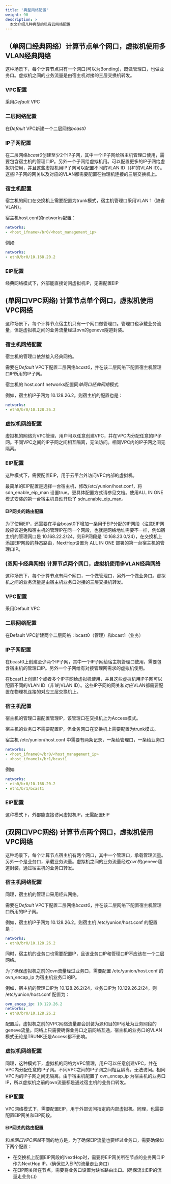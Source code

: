 ```yaml
---
title: "典型网络配置"
weight: 90
description: >
  本文介绍几种典型的私有云网络配置
---
```


## （单网口经典网络）计算节点单个网口，虚拟机使用多VLAN经典网络

这种场景下，每个计算节点只有一个网口(可以为Bonding)，既做管理口，也做业务口。虚拟机之间的业务流量是由宿主机对接的三层交换机转发。

### VPC配置

采用*Default* VPC

### 二层网络配置

在*Default* VPC新建一个二层网络*bcast0*

### IP子网配置

在二层网络*bcast0*创建至少2个IP子网，其中一个IP子网给宿主机管理口使用，需要包含宿主机的管理口IP。另外一个子网给虚拟机用。可以配置更多的IP子网给虚拟机使用，并且这些虚拟机用IP子网可以配置不同的VLAN ID（非1的VLAN ID）。这些IP子网的网关以及对应的VLAN都需要配置在物理机连接的三层交换机上。

### 宿主机配置

宿主机的网口在交换机上需要配置为trunk模式，宿主机管理口采用VLAN 1（缺省VLAN）。

宿主机host.conf的networks配置：

```yaml
networks:
- <host_ifname>/br0/<host_management_ip>
```

例如:

```yaml
networks:
- eth0/br0/10.168.20.2
```

### EIP配置

经典网络模式下，外部能直接访问虚拟机IP，无需配置EIP


## (单网口VPC网络) 计算节点单个网口，虚拟机使用VPC网络

这种场景下，每个计算节点宿主机只有一个网口做管理口。管理口也承载业务流量，但是虚拟机之间的业务流量经过ovn的geneve隧道封装。

### 宿主机网络配置

宿主机的管理口依然接入经典网络。

需要在*Default* VPC下配置二层网络*bcast0*，并在该二层网络下配置宿主机管理口IP所用的IP子网。

宿主机的 host.conf networks配置同*单网口经典网络*模式

例如，宿主机IP子网为 10.128.26.2。则宿主机的配置也是：

```yaml
networks:
- eth0/br0/10.128.26.2
```

### 虚拟机网络配置

虚拟机的网络为VPC管理，用户可以任意创建VPC，并在VPC内分配任意的IP子网。不同VPC之间的IP子网之间相互隔离，无法访问。相同VPC内的IP子网之间无隔离。

### EIP配置

这种模式下，需要配置EIP，用于云平台外访问VPC内部的虚拟机。

最简单的EIP配置是选择一台宿主机，修改/etc/yunion/host.conf，将 sdn_enable_eip_man 设置true。更具体配置方式请参见文档。使用ALL IN ONE模式安装的第一台宿主机自动开启了 sdn_enable_eip_man。

#### EIP网关的路由配置

为了使用EIP，还需要在平台bcast0下增加一条用于EIP分配的IP网段（注意EIP网段应该避免和宿主机的管理IP在同一个网段，也就是网络地址需要不一样，例如宿主机的管理网口是 10.168.22.2/24，则EIP网段是 10.168.23.0/24），在交换机上添加EIP网段的静态路由，NextHop设置为 ALL IN ONE 部署的第一台宿主机的管理口IP。


### (双网卡经典网络) 计算节点两个网口，虚拟机使用多VLAN经典网络

这种场景下，每个计算节点有两个网口，一个做管理口，另外一个做业务口。虚拟机之间的业务流量是由宿主机业务口对接的三层交换机转发。

### VPC配置

采用Default VPC

### 二层网络配置

在Default VPC新建两个二层网络：bcast0（管理）和bcast1（业务）

### IP子网配置

在bcast0上创建至少两个IP子网，其中一个IP子网给宿主机管理口使用，需要包含宿主机的管理口IP。另外一个子网给有对接管理网需求的虚拟机使用。

在bcast1上创建1个或者多个IP子网给虚拟机使用，并且这些虚拟机用IP子网可以配置不同的VLAN ID（非1的VLAN ID）。这些IP子网的网关和对应VLAN都需要配置在物理机连接的对应三层交换机上。

### 宿主机配置

宿主机的管理口需配置管理IP，该管理口在交换机上为Access模式。

宿主机的业务口不需要配置IP，但业务网口在交换机上需要配置为trunk模式。

宿主机 /etc/yunion/host.conf 中需要有两条记录，一条给管理口，一条给业务口

```yaml
networks:
- <host_ifname0>/br0/<host_management_ip>
- <host_ifname1>/br1/bcast1
```

例如:

```yaml
networks:
- eth0/br0/10.168.20.2
- eth1/br1/bcast1
```

### EIP配置

这种模式下，外部能直接访问虚拟机IP，无需配置EIP

## (双网口VPC网络) 计算节点两个网口，虚拟机使用VPC网络

这种场景下，每个计算节点宿主机有两个网口，其中一个管理口，承载管理流量。另外一个是业务口，承载业务流量。虚拟机之间的业务流量经过ovn的geneve隧道封装，通过宿主机的业务口转发。

### 宿主机网络配置

同理，宿主机的管理口采用经典网络。

需要在*Default* VPC下配置二层网络*bcast0*，并在该二层网络下配置宿主机管理口所用的IP子网。

例如，宿主机IP子网为 10.128.26.2。则宿主机 /etc/yunion/host.conf 的配置是：

```yaml
networks:
- eth0/br0/10.128.26.2
```

同时，宿主机的业务口也需要配置IP，且该业务口IP和管理口IP不应该在一个二层网络。

为了确保虚拟机之前的ovn流量经过业务口，需要配置 /etc/yunion/host.conf 的 ovn_encap_ip 为宿主机业务口的IP。

例如，宿主机的管理口IP为 10.128.26.2/24，业务口IP为 10.129.26.2/24，则 /etc/yunion/host.conf 配置为：

```yaml
ovn_encap_ip: 10.129.26.2
networks:
- eth0/br0/10.128.26.2
```

配置后，虚拟机之前的VPC网络流量都会封装为源和目的IP地址为业务网段的geneve流量。网络上只需要确保业务口之前网络互通，宿主机的业务口的VLAN模式无论是TRUNK还是Access都不影响。

### 虚拟机网络配置

同理，这种模式下，虚拟机的网络为VPC管理，用户可以任意创建VPC，并在VPC内分配任意的IP子网。不同VPC之间的IP子网之间相互隔离，无法访问。相同VPC内的IP子网之间无隔离。由于宿主机配置了 ovn_encap_ip 为宿主机的业务口IP，所以虚拟机之前的ovn流量都是通过宿主机的业务口转发。

### EIP配置 

VPC网络模式下，需要配置EIP，用于外部访问指定的内部虚拟机。同理，也需要配置EIP网关和EIP网段。

#### EIP网关的路由配置

和*单网口VPC网络*不同的地方是，为了确保EIP流量也要经过业务口，需要确保如下两个配置：

* 在交换机上配置EIP网段的NextHop时，需要将EIP网关所在节点的业务网口IP作为NextHop IP。(确保进入EIP的流量走业务口)
* 在EIP网关所在节点，需要将业务口设置为缺省路由出口。(确保流出EIP的流量走业务口)
